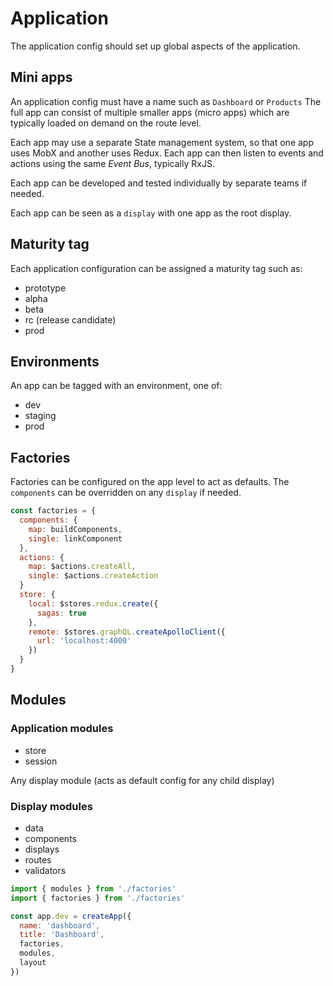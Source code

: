 # Application

The application config should set up global aspects of the application.

## Mini apps

An application config must have a name such as `Dashboard` or `Products`
The full app can consist of multiple smaller apps (micro apps) which are typically loaded on demand on the route level.

Each app may use a separate State management system, so that one app uses MobX and another uses Redux. Each app can then listen to events and actions using the same _Event Bus_, typically RxJS.

Each app can be developed and tested individually by separate teams if needed.

Each app can be seen as a `display` with one app as the root display.

## Maturity tag

Each application configuration can be assigned a maturity tag such as:

- prototype
- alpha
- beta
- rc (release candidate)
- prod

## Environments

An app can be tagged with an environment, one of:

- dev
- staging
- prod

## Factories

Factories can be configured on the app level to act as defaults.
The `components` can be overridden on any `display` if needed.

```js
const factories = {
  components: {
    map: buildComponents,
    single: linkComponent
  },
  actions: {
    map: $actions.createAll,
    single: $actions.createAction
  }
  store: {
    local: $stores.redux.create({
      sagas: true
    },
    remote: $stores.graphQL.createApolloClient({
      url: 'localhost:4000'
    })
  }
}
```

## Modules

### Application modules

- store
- session

Any display module (acts as default config for any child display)

### Display modules

- data
- components
- displays
- routes
- validators

```js
import { modules } from './factories'
import { factories } from './factories'

const app.dev = createApp({
  name: 'dashboard',
  title: 'Dashboard',
  factories,
  modules,
  layout
})
```
